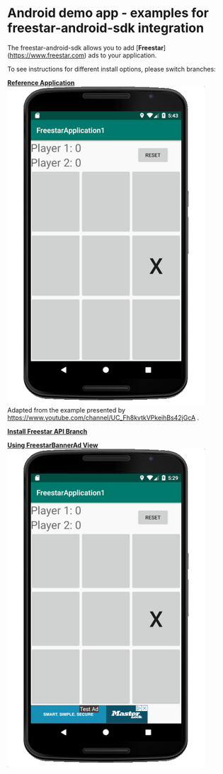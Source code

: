 # Android demo app - examples for freestar-android-sdk integration
The freestar-android-sdk allows you to add [**Freestar**] (https://www.freestar.com) ads to your application.

To see instructions for different install options, please switch branches:

[**Reference Application**](https://freestarcapital/Freestar-Mobile-Android-SDK/new/master)
![alt text](https://github.com/freestarcapital/Freestar-Mobile-Android-SDK/raw/master/images/app-FSA-1-0.png)
Adapted from the example presented by https://www.youtube.com/channel/UC_Fh8kvtkVPkeihBs42jGcA .

[**Install Freestar API Branch**](https://freestarcapital/Freestar-Mobile-Android-SDK/new/freestar-api-install)

[**Using FreestarBannerAd View**](https://freestarcapital/Freestar-Mobile-Android-SDK/new/freestar-banner-ad)
![alt text](https://github.com/freestarcapital/Freestar-Mobile-Android-SDK/raw/master/images/app-FSA-1-1.png)

